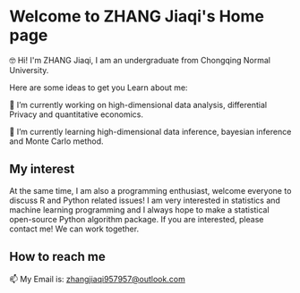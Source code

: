 # Welcome to ZHANG Jiaqi's Home page

🤓 Hi! I'm ZHANG Jiaqi, I am an undergraduate from Chongqing Normal University.

Here are some ideas to get you Learn about me:

🔭  I’m currently working on high-dimensional data analysis, differential Privacy and quantitative economics.

🌱  I’m currently learning high-dimensional data inference, bayesian inference and Monte Carlo method.

## My interest

At the same time, I am also a programming enthusiast, welcome everyone to discuss R and Python related issues! I am very interested in statistics and machine learning programming and I always hope to make a statistical open-source Python algorithm package. If you are interested, please contact me! We can work together.

##  How to reach me
 
 📫 My Email is: <zhangjiaqi957957@outlook.com>
